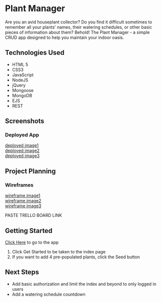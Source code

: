# Plant Manager

Are you an avid houseplant collector? Do you find it difficult sometimes to remember all your plants' names, their watering schedules, or other basic pieces of information about them? Behold! The Plant Manager - a simple CRUD app designed to help you maintain your indoor oasis.

## Technologies Used
- HTML 5
- CSS3
- JavaScript
- NodeJS
- jQuery
- Mongoose
- MongoDB
- EJS
- REST

## Screenshots
### Deployed App
[deployed image1]()  
[deployed image2]()  
[deployed image3]()

## Project Planning
### Wireframes
[wireframe image1]()  
[wireframe image2]()  
[wireframe image3]()

PASTE TRELLO BOARD LINK

## Getting Started
[Click Here](https://plant-manager-seirphx.herokuapp.com/plants/root) to go to the app
1. Click Get Started to be taken to the index page
2. If you want to add 4 pre-populated plants, click the Seed button

## Next Steps
- Add basic authorization and limit the index and beyond to only logged in users
- Add a watering schedule countdown

